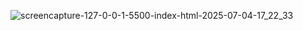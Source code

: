 ![screencapture-127-0-0-1-5500-index-html-2025-07-04-17_22_33](https://github.com/user-attachments/assets/62fe1f1a-2bbb-4150-8b58-39e7bc161e0a)
